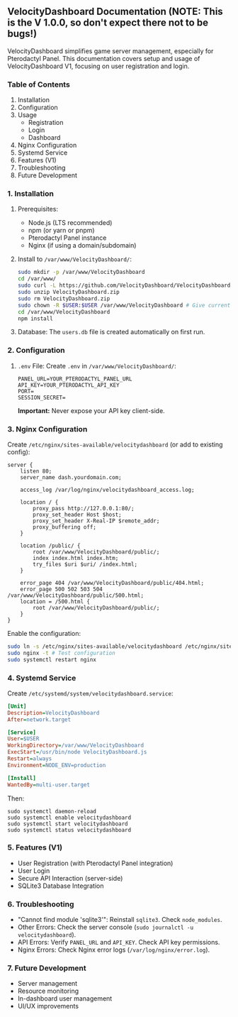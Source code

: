 ## VelocityDashboard Documentation (NOTE: This is the V 1.0.0, so don't expect there not to be bugs!)

VelocityDashboard simplifies game server management, especially for Pterodactyl Panel. This documentation covers setup and usage of VelocityDashboard V1, focusing on user registration and login.

### Table of Contents

1.  Installation
2.  Configuration
3.  Usage
    *   Registration
    *   Login
    *   Dashboard
4.  Nginx Configuration
5.  Systemd Service
6.  Features (V1)
7.  Troubleshooting
8.  Future Development

### 1. Installation

1.  Prerequisites:
    *   Node.js (LTS recommended)
    *   npm (or yarn or pnpm)
    *   Pterodactyl Panel instance
    *   Nginx (if using a domain/subdomain)

2.  Install to `/var/www/VelocityDashboard/`:

    ```bash
    sudo mkdir -p /var/www/VelocityDashboard
    cd /var/www/
    sudo curl -L https://github.com/VelocityDashboard/VelocityDashboard/archive/refs/tags/VelocityDashboard_V_1.1.0.zip -o VelocityDashboard.zip # Replace with your ZIP URL
    sudo unzip VelocityDashboard.zip
    sudo rm VelocityDashboard.zip
    sudo chown -R $USER:$USER /var/www/VelocityDashboard # Give current user ownership
    cd /var/www/VelocityDashboard
    npm install
    ```

3.  Database: The `users.db` file is created automatically on first run.

### 2. Configuration

1.  `.env` File: Create `.env` in `/var/www/VelocityDashboard/`:

    ```
    PANEL_URL=YOUR_PTERODACTYL_PANEL_URL
    API_KEY=YOUR_PTERODACTYL_API_KEY
    PORT=
    SESSION_SECRET=
    ```

    **Important:** Never expose your API key client-side.

### 3. Nginx Configuration

Create `/etc/nginx/sites-available/velocitydashboard` (or add to existing config):

```nginx
server {
    listen 80;
    server_name dash.yourdomain.com;

    access_log /var/log/nginx/velocitydashboard_access.log;

    location / {
        proxy_pass http://127.0.0.1:80/;
        proxy_set_header Host $host;
        proxy_set_header X-Real-IP $remote_addr;
        proxy_buffering off;
    }

    location /public/ {
        root /var/www/VelocityDashboard/public/;
        index index.html index.htm;
        try_files $uri $uri/ /index.html;
    }

    error_page 404 /var/www/VelocityDashboard/public/404.html;
    error_page 500 502 503 504 /var/www/VelocityDashboard/public/500.html;
    location = /500.html {
        root /var/www/VelocityDashboard/public/;
    }
}
```

Enable the configuration:

```bash
sudo ln -s /etc/nginx/sites-available/velocitydashboard /etc/nginx/sites-enabled/
sudo nginx -t # Test configuration
sudo systemctl restart nginx
```

### 4. Systemd Service

Create `/etc/systemd/system/velocitydashboard.service`:

```ini
[Unit]
Description=VelocityDashboard
After=network.target

[Service]
User=$USER
WorkingDirectory=/var/www/VelocityDashboard
ExecStart=/usr/bin/node VelocityDashboard.js
Restart=always
Environment=NODE_ENV=production

[Install]
WantedBy=multi-user.target
```

Then:

```
sudo systemctl daemon-reload
sudo systemctl enable velocitydashboard
sudo systemctl start velocitydashboard
sudo systemctl status velocitydashboard
```

### 5. Features (V1)

*   User Registration (with Pterodactyl Panel integration)
*   User Login
*   Secure API Interaction (server-side)
*   SQLite3 Database Integration

### 6. Troubleshooting

*   "Cannot find module 'sqlite3'": Reinstall `sqlite3`. Check `node_modules`.
*   Other Errors: Check the server console (`sudo journalctl -u velocitydashboard`).
*   API Errors: Verify `PANEL_URL` and `API_KEY`. Check API key permissions.
*   Nginx Errors: Check Nginx error logs (`/var/log/nginx/error.log`).

### 7. Future Development

*   Server management
*   Resource monitoring
*   In-dashboard user management
*   UI/UX improvements
